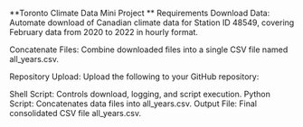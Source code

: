 **Toronto Climate Data Mini Project
**
Requirements
Download Data: Automate download of Canadian climate data for Station ID 48549, covering February data from 2020 to 2022 in hourly format.

Concatenate Files: Combine downloaded files into a single CSV file named all_years.csv.

Repository Upload: Upload the following to your GitHub repository:

Shell Script: Controls download, logging, and script execution.
Python Script: Concatenates data files into all_years.csv.
Output File: Final consolidated CSV file all_years.csv.
